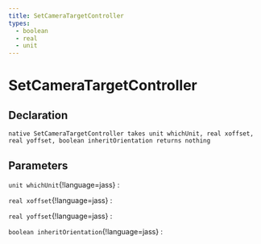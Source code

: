 ```yaml
---
title: SetCameraTargetController
types:
  - boolean
  - real
  - unit
---
```


# SetCameraTargetController

## Declaration

```jass
native SetCameraTargetController takes unit whichUnit, real xoffset, real yoffset, boolean inheritOrientation returns nothing
```

## Parameters
`unit whichUnit`{!language=jass}
: 

`real xoffset`{!language=jass}
: 

`real yoffset`{!language=jass}
: 

`boolean inheritOrientation`{!language=jass}
: 
